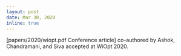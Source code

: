 ```yaml
---
layout: post
date: Mar 30, 2020
inline: true
---
```


[papers/2020/wiopt.pdf Conference article] co-authored by Ashok, Chandramani, and Siva accepted at WiOpt 2020.
